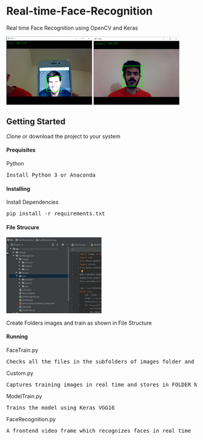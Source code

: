 # Real-time-Face-Recognition
Real time Face Recognition using OpenCV and Keras

<img src="rd_img/opencv1.png" width='45%'> <img src="rd_img/opencv2.png" width='45%'>

## Getting Started
Clone or download the project to your system

<h4>Prequisites</h4>

<p>Python</p><pre>Install Python 3 or Anaconda</pre>

<h4>Installing</h4>

<p>Install Dependencies</p><pre>pip install -r requirements.txt</pre>
 
<h4>File Strucure</h4>
<img src="rd_img/hierarchy.png" width='50%'>
<p>Create Folders images and train as shown in File Structure</p>

<h4>Running</h4>
<p>FaceTrain.py</p><pre>Checks all the files in the subfolders of images folder and saves the detected faces in train folder. This faces are saved in respective label subfolders in train folder and is used to train and test the model</pre>
<p>Custom.py</p><pre>Captures training images in real time and stores in FOLDER_NAME, Change FOLDER_NAME to label</pre>
<p>ModelTrain.py</p><pre>Trains the model using Keras VGG16</pre>
<p>FaceRecognition.py</p><pre>A frontend video frame which recognizes faces in real time</pre>
